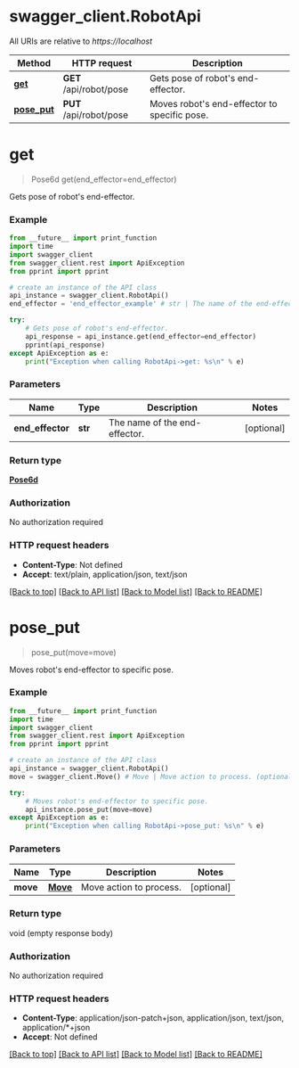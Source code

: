 # swagger_client.RobotApi

All URIs are relative to *https://localhost*

Method | HTTP request | Description
------------- | ------------- | -------------
[**get**](RobotApi.md#get) | **GET** /api/robot/pose | Gets pose of robot&#39;s end-effector.
[**pose_put**](RobotApi.md#pose_put) | **PUT** /api/robot/pose | Moves robot&#39;s end-effector to specific pose.


# **get**
> Pose6d get(end_effector=end_effector)

Gets pose of robot's end-effector.

### Example
```python
from __future__ import print_function
import time
import swagger_client
from swagger_client.rest import ApiException
from pprint import pprint

# create an instance of the API class
api_instance = swagger_client.RobotApi()
end_effector = 'end_effector_example' # str | The name of the end-effector. (optional)

try:
    # Gets pose of robot's end-effector.
    api_response = api_instance.get(end_effector=end_effector)
    pprint(api_response)
except ApiException as e:
    print("Exception when calling RobotApi->get: %s\n" % e)
```

### Parameters

Name | Type | Description  | Notes
------------- | ------------- | ------------- | -------------
 **end_effector** | **str**| The name of the end-effector. | [optional] 

### Return type

[**Pose6d**](Pose6d.md)

### Authorization

No authorization required

### HTTP request headers

 - **Content-Type**: Not defined
 - **Accept**: text/plain, application/json, text/json

[[Back to top]](#) [[Back to API list]](../README.md#documentation-for-api-endpoints) [[Back to Model list]](../README.md#documentation-for-models) [[Back to README]](../README.md)

# **pose_put**
> pose_put(move=move)

Moves robot's end-effector to specific pose.

### Example
```python
from __future__ import print_function
import time
import swagger_client
from swagger_client.rest import ApiException
from pprint import pprint

# create an instance of the API class
api_instance = swagger_client.RobotApi()
move = swagger_client.Move() # Move | Move action to process. (optional)

try:
    # Moves robot's end-effector to specific pose.
    api_instance.pose_put(move=move)
except ApiException as e:
    print("Exception when calling RobotApi->pose_put: %s\n" % e)
```

### Parameters

Name | Type | Description  | Notes
------------- | ------------- | ------------- | -------------
 **move** | [**Move**](Move.md)| Move action to process. | [optional] 

### Return type

void (empty response body)

### Authorization

No authorization required

### HTTP request headers

 - **Content-Type**: application/json-patch+json, application/json, text/json, application/*+json
 - **Accept**: Not defined

[[Back to top]](#) [[Back to API list]](../README.md#documentation-for-api-endpoints) [[Back to Model list]](../README.md#documentation-for-models) [[Back to README]](../README.md)

